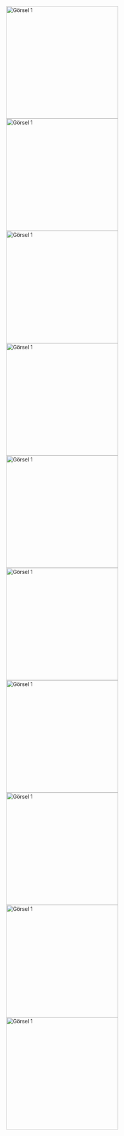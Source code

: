 <a href="https://github.com/samebrave/MyFabunotesApp/blob/main/app/src/main/res/drawable/1.png" target="_blank">
    <img src="https://github.com/samebrave/MyFabunotesApp/blob/main/app/src/main/res/drawable/1.png" alt="Görsel 1" width="300" />
</a>
<a href="https://github.com/samebrave/MyFabunotesApp/blob/main/app/src/main/res/drawable/2.png" target="_blank">
    <img src="https://github.com/samebrave/MyFabunotesApp/blob/main/app/src/main/res/drawable/2.png" alt="Görsel 1" width="300" />
</a>
<a href="https://github.com/samebrave/MyFabunotesApp/blob/main/app/src/main/res/drawable/3.png" target="_blank">
    <img src="https://github.com/samebrave/MyFabunotesApp/blob/main/app/src/main/res/drawable/3.png" alt="Görsel 1" width="300" />
</a>
<a href="https://github.com/samebrave/MyFabunotesApp/blob/main/app/src/main/res/drawable/4.png" target="_blank">
    <img src="https://github.com/samebrave/MyFabunotesApp/blob/main/app/src/main/res/drawable/4.png" alt="Görsel 1" width="300" />
</a>
<a href="https://github.com/samebrave/MyFabunotesApp/blob/main/app/src/main/res/drawable/5.png" target="_blank">
    <img src="https://github.com/samebrave/MyFabunotesApp/blob/main/app/src/main/res/drawable/5.png" alt="Görsel 1" width="300" />
</a>
<a href="https://github.com/samebrave/MyFabunotesApp/blob/main/app/src/main/res/drawable/6.png" target="_blank">
    <img src="https://github.com/samebrave/MyFabunotesApp/blob/main/app/src/main/res/drawable/6.png" alt="Görsel 1" width="300" />
</a>
<a href="https://github.com/samebrave/MyFabunotesApp/blob/main/app/src/main/res/drawable/9.png" target="_blank">
    <img src="https://github.com/samebrave/MyFabunotesApp/blob/main/app/src/main/res/drawable/9.png" alt="Görsel 1" width="300" />
</a>
<a href="https://github.com/samebrave/MyFabunotesApp/blob/main/app/src/main/res/drawable/7.png" target="_blank">
    <img src="https://github.com/samebrave/MyFabunotesApp/blob/main/app/src/main/res/drawable/7.png" alt="Görsel 1" width="300" />
</a>
<a href="https://github.com/samebrave/MyFabunotesApp/blob/main/app/src/main/res/drawable/8.png" target="_blank">
    <img src="https://github.com/samebrave/MyFabunotesApp/blob/main/app/src/main/res/drawable/8.png" alt="Görsel 1" width="300" />
</a>
<a href="https://github.com/samebrave/MyFabunotesApp/blob/main/app/src/main/res/drawable/10.png" target="_blank">
    <img src="https://github.com/samebrave/MyFabunotesApp/blob/main/app/src/main/res/drawable/10.png" alt="Görsel 1" width="300" />
</a>  


